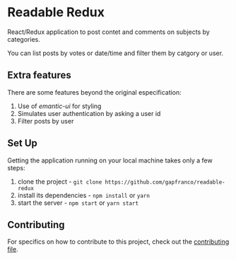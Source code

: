# Readable Redux

React/Redux application to post contet and comments on subjects by categories.

You can list posts by votes or date/time and filter them by catgory or user.

## Extra features

There are some features beyond the original especification:

1. Use of _emantic-ui_ for styling
2. Simulates user authentication by asking a user id
3. Filter posts by user

## Set Up

Getting the application running on your local machine takes only a few steps:

1. clone the project - `git clone https://github.com/gapfranco/readable-redux`
2. install its dependencies - `npm install` or `yarn`
3. start the server - `npm start` or `yarn start`

## Contributing

For specifics on how to contribute to this project, check out the [contributing file](CONTRIBUTING.md).